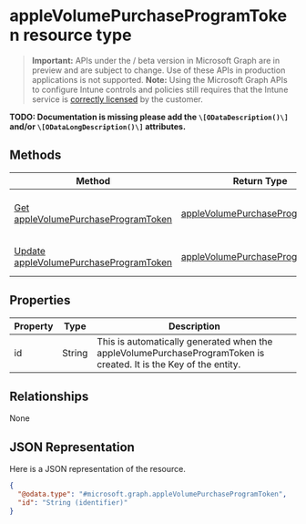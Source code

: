 ﻿# appleVolumePurchaseProgramToken resource type

> **Important:** APIs under the / beta version in Microsoft Graph are in preview and are subject to change. Use of these APIs in production applications is not supported.
> **Note:** Using the Microsoft Graph APIs to configure Intune controls and policies still requires that the Intune service is [correctly licensed](https://go.microsoft.com/fwlink/?linkid=839381) by the customer.

**TODO: Documentation is missing please add the `\[ODataDescription()\]` and/or `\[ODataLongDescription()\]` attributes.**
## Methods
|Method|Return Type|Description|
|---|---|---|
|[Get appleVolumePurchaseProgramToken](https://developer.microsoft.com/en-us/graph/docs/api-reference/beta/api/api/intune_apps_applevolumepurchaseprogramtoken_get.md)|[appleVolumePurchaseProgramToken](https://developer.microsoft.com/en-us/graph/docs/api-reference/beta/api/resources/intune_apps_applevolumepurchaseprogramtoken.md)|Read properties and relationships of the [appleVolumePurchaseProgramToken](https://developer.microsoft.com/en-us/graph/docs/api-reference/beta/api/resources/intune_apps_applevolumepurchaseprogramtoken.md) object.|
|[Update appleVolumePurchaseProgramToken](https://developer.microsoft.com/en-us/graph/docs/api-reference/beta/api/api/intune_apps_applevolumepurchaseprogramtoken_update.md)|[appleVolumePurchaseProgramToken](https://developer.microsoft.com/en-us/graph/docs/api-reference/beta/api/resources/intune_apps_applevolumepurchaseprogramtoken.md)|Update the properties of a [appleVolumePurchaseProgramToken](https://developer.microsoft.com/en-us/graph/docs/api-reference/beta/api/resources/intune_apps_applevolumepurchaseprogramtoken.md) object.|

## Properties
|Property|Type|Description|
|---|---|---|
|id|String|This is automatically generated when the appleVolumePurchaseProgramToken is created. It is the Key of the entity.|

## Relationships
None
## JSON Representation
Here is a JSON representation of the resource.
<!-- {
  "blockType": "resource",
  "keyProperty": "id",
  "@odata.type": "microsoft.graph.appleVolumePurchaseProgramToken"
}
-->
```json
{
  "@odata.type": "#microsoft.graph.appleVolumePurchaseProgramToken",
  "id": "String (identifier)"
}
```



